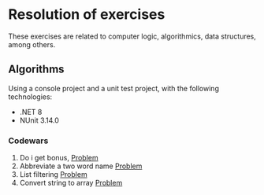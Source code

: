 # Resolution of exercises
These exercises are related to computer logic, algorithmics, data structures, among others.
## Algorithms
Using a console project and a unit test project, with the following technologies:
- .NET 8
- NUnit 3.14.0
### Codewars
1) Do i get bonus, [Problem](/Exercises.Algorithms/Codewars/DoIGetBonus/DoIGetBonus.md)
2) Abbreviate a two word name [Problem](/Exercises.Algorithms/Codewars/AbbreviateATwoWordName/AbbreviateATwoWordName.md)
3) List filtering [Problem](/Exercises.Algorithms/Codewars/ListFiltering/ListFiltering.md)
4) Convert string to array [Problem](Exercises.Algorithms/Codewars/ConvertStringToArray/ConvertStringToArray.md)
